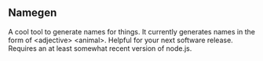 ## Namegen

A cool tool to generate names for things. It currently generates names in the form of \<adjective> \<animal>. Helpful for your next software release. Requires an at least somewhat recent version of node.js.
